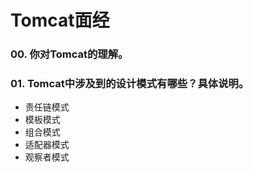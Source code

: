 # Tomcat面经

### 00. 你对Tomcat的理解。

### 01. Tomcat中涉及到的设计模式有哪些？具体说明。
- 责任链模式
- 模板模式
- 组合模式
- 适配器模式
- 观察者模式